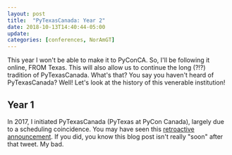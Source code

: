 ```yaml
---
layout: post
title:  "PyTexasCanada: Year 2"
date: 2018-10-13T14:40:44-05:00
update: 
categories: [conferences, NorAmGT]
---
```


This year I won't be able to make it to PyConCA. So, I'll be following it online, FROM Texas. This will also allow us to continue the long (?!?) tradition of PyTexasCanada. What's that? You say you haven't heard of PyTexasCanada? Well! Let's look at the history of this venerable institution!

## Year 1
In 2017, I initiated PyTexasCanada (PyTexas at PyCon Canada), largely due to a scheduling coincidence.  You may have seen this [retroactive announcement](https://twitter.com/Transition/status/932368191396999169). If you did, you know this blog post isn't really "soon" after that tweet. My bad. 


